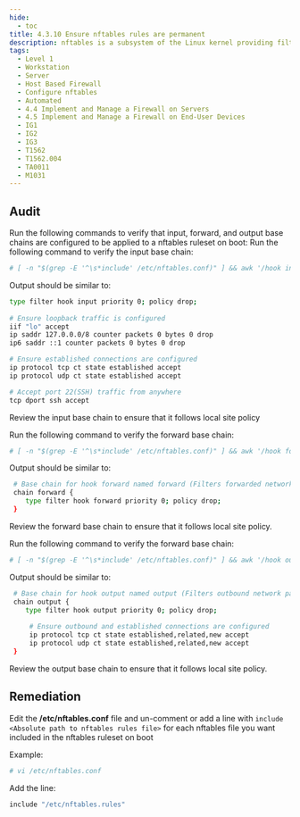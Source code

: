 ```yaml
---
hide:
  - toc
title: 4.3.10 Ensure nftables rules are permanent
description: nftables is a subsystem of the Linux kernel providing filtering and classification of network packets/datagrams/frames. The nftables service reads the /etc/nftables.conf file for a nftables file or files to include in the nftables ruleset. A nftables ruleset containing the input, forward, and output base chains allow network traffic to be filtered.
tags:
  - Level 1
  - Workstation
  - Server
  - Host Based Firewall
  - Configure nftables
  - Automated
  - 4.4 Implement and Manage a Firewall on Servers
  - 4.5 Implement and Manage a Firewall on End-User Devices
  - IG1
  - IG2
  - IG3
  - T1562
  - T1562.004
  - TA0011
  - M1031
---
```


## Audit
Run the following commands to verify that input, forward, and output base chains are configured to be applied to a nftables ruleset on boot:
Run the following command to verify the input base chain:
```bash
# [ -n "$(grep -E '^\s*include' /etc/nftables.conf)" ] && awk '/hook input/,/}/' $(awk '$1 ~ /^\s*include/ { gsub("\"","",$2);print $2 }' /etc/nftables.conf)
```

Output should be similar to:
```bash
type filter hook input priority 0; policy drop;
 
# Ensure loopback traffic is configured
iif "lo" accept
ip saddr 127.0.0.0/8 counter packets 0 bytes 0 drop
ip6 saddr ::1 counter packets 0 bytes 0 drop

# Ensure established connections are configured
ip protocol tcp ct state established accept
ip protocol udp ct state established accept

# Accept port 22(SSH) traffic from anywhere
tcp dport ssh accept
```

Review the input base chain to ensure that it follows local site policy

Run the following command to verify the forward base chain:
```bash
# [ -n "$(grep -E '^\s*include' /etc/nftables.conf)" ] && awk '/hook forward/,/}/' $(awk '$1 ~ /^\s*include/ { gsub("\"","",$2);print $2 }' /etc/nftables.conf)
```

Output should be similar to:
```bash
 # Base chain for hook forward named forward (Filters forwarded network packets)
 chain forward {
 	type filter hook forward priority 0; policy drop;
 }
```

Review the forward base chain to ensure that it follows local site policy.

Run the following command to verify the forward base chain:
```bash
# [ -n "$(grep -E '^\s*include' /etc/nftables.conf)" ] && awk '/hook output/,/}/' $(awk '$1 ~ /^\s*include/ { gsub("\"","",$2);print $2 }' /etc/nftables.conf)
```

Output should be similar to:
```bash
 # Base chain for hook output named output (Filters outbound network packets)
 chain output {
 	type filter hook output priority 0; policy drop;
 
	 # Ensure outbound and established connections are configured
	 ip protocol tcp ct state established,related,new accept
	 ip protocol udp ct state established,related,new accept
 }
```

Review the output base chain to ensure that it follows local site policy.

## Remediation
Edit the **/etc/nftables.conf** file and un-comment or add a line with `include <Absolute path to nftables rules file>` for each nftables file you want included in the nftables ruleset on boot

Example:
```bash
# vi /etc/nftables.conf
```

Add the line:
```bash
include "/etc/nftables.rules"
```
